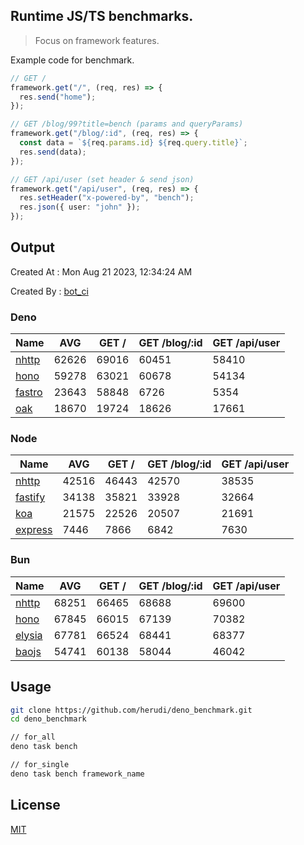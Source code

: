 ## Runtime JS/TS benchmarks.

> Focus on framework features.

Example code for benchmark.
```ts
// GET /
framework.get("/", (req, res) => {
  res.send("home");
});

// GET /blog/99?title=bench (params and queryParams)
framework.get("/blog/:id", (req, res) => {
  const data = `${req.params.id} ${req.query.title}`;
  res.send(data);
});

// GET /api/user (set header & send json)
framework.get("/api/user", (req, res) => {
  res.setHeader("x-powered-by", "bench");
  res.json({ user: "john" });
});
```

## Output
Created At : Mon Aug 21 2023, 12:34:24 AM

Created By : [bot_ci](https://github.com/herudi/deno_benchmarks/commits?author=github-actions%5Bbot%5D)


### Deno
|Name|AVG|GET /|GET /blog/:id|GET /api/user|
|----|----|----|----|----|
|[nhttp](https://github.com/nhttp/nhttp)|62626|69016|60451|58410|
|[hono](https://github.com/honojs/hono)|59278|63021|60678|54134|
|[fastro](https://github.com/fastrodev/fastro)|23643|58848|6726|5354|
|[oak](https://github.com/oakserver/oak)|18670|19724|18626|17661|
  


### Node
|Name|AVG|GET /|GET /blog/:id|GET /api/user|
|----|----|----|----|----|
|[nhttp](https://github.com/nhttp/nhttp)|42516|46443|42570|38535|
|[fastify](https://github.com/fastify/fastify)|34138|35821|33928|32664|
|[koa](https://github.com/koajs/koa)|21575|22526|20507|21691|
|[express](https://github.com/expressjs/express)|7446|7866|6842|7630|
  


### Bun
|Name|AVG|GET /|GET /blog/:id|GET /api/user|
|----|----|----|----|----|
|[nhttp](https://github.com/nhttp/nhttp)|68251|66465|68688|69600|
|[hono](https://github.com/honojs/hono)|67845|66015|67139|70382|
|[elysia](https://github.com/elysiajs/elysia)|67781|66524|68441|68377|
|[baojs](https://github.com/mattreid1/baojs)|54741|60138|58044|46042|
  



## Usage

```bash
git clone https://github.com/herudi/deno_benchmark.git
cd deno_benchmark

// for_all
deno task bench

// for_single
deno task bench framework_name
```

## License

[MIT](LICENSE)

